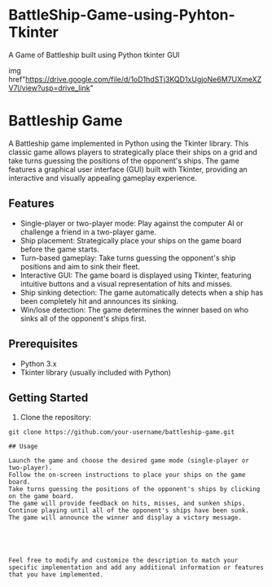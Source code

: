 # BattleShip-Game-using-Pyhton-Tkinter
A Game of Battleship built using Python tkinter GUI



img href"https://drive.google.com/file/d/1oD1hdSTj3KQD1xUgjoNe6M7UXmeXZV7l/view?usp=drive_link"

# Battleship Game

A Battleship game implemented in Python using the Tkinter library. This classic game allows players to strategically place their ships on a grid and take turns guessing the positions of the opponent's ships. The game features a graphical user interface (GUI) built with Tkinter, providing an interactive and visually appealing gameplay experience.

## Features

- Single-player or two-player mode: Play against the computer AI or challenge a friend in a two-player game.
- Ship placement: Strategically place your ships on the game board before the game starts.
- Turn-based gameplay: Take turns guessing the opponent's ship positions and aim to sink their fleet.
- Interactive GUI: The game board is displayed using Tkinter, featuring intuitive buttons and a visual representation of hits and misses.
- Ship sinking detection: The game automatically detects when a ship has been completely hit and announces its sinking.
- Win/lose detection: The game determines the winner based on who sinks all of the opponent's ships first.

## Prerequisites

- Python 3.x
- Tkinter library (usually included with Python)

## Getting Started

1. Clone the repository:

```shell
git clone https://github.com/your-username/battleship-game.git

## Usage

Launch the game and choose the desired game mode (single-player or two-player).
Follow the on-screen instructions to place your ships on the game board.
Take turns guessing the positions of the opponent's ships by clicking on the game board.
The game will provide feedback on hits, misses, and sunken ships.
Continue playing until all of the opponent's ships have been sunk.
The game will announce the winner and display a victory message.





Feel free to modify and customize the description to match your specific implementation and add any additional information or features that you have implemented.
